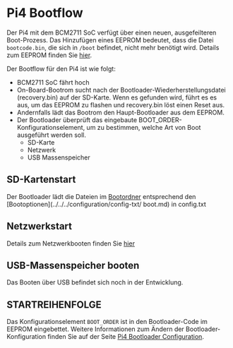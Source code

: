 # Pi4 Bootflow

Der Pi4 mit dem BCM2711 SoC verfügt über einen neuen, ausgefeilteren Boot-Prozess. Das Hinzufügen eines EEPROM bedeutet, dass die Datei `bootcode.bin`, die sich in `/boot` befindet, nicht mehr benötigt wird. Details zum EEPROM finden Sie [hier](../booteeprom.md).

Der Bootflow für den Pi4 ist wie folgt:

* BCM2711 SoC fährt hoch
* On-Board-Bootrom sucht nach der Bootloader-Wiederherstellungsdatei (recovery.bin) auf der SD-Karte. Wenn es gefunden wird, führt es es aus, um das EEPROM zu flashen und recovery.bin löst einen Reset aus.
* Andernfalls lädt das Bootrom den Haupt-Bootloader aus dem EEPROM.
* Der Bootloader überprüft das eingebaute BOOT_ORDER-Konfigurationselement, um zu bestimmen, welche Art von Boot ausgeführt werden soll.
  * SD-Karte
  * Netzwerk
  * USB Massenspeicher


## SD-Kartenstart
Der Bootloader lädt die Dateien im [Bootordner](../../../configuration/boot_folder.md) entsprechend den [Bootoptionen](../../../configuration/config-txt/ boot.md) in config.txt

## Netzwerkstart

Details zum Netzwerkbooten finden Sie [hier](../bcm2711_bootloader_config.md)

## USB-Massenspeicher booten

Das Booten über USB befindet sich noch in der Entwicklung.


## STARTREIHENFOLGE

Das Konfigurationselement `BOOT_ORDER` ist in den Bootloader-Code im EEPROM eingebettet. Weitere Informationen zum Ändern der Bootloader-Konfiguration finden Sie auf der Seite [Pi4 Bootloader Configuration](../bcm2711_bootloader_config.md).
